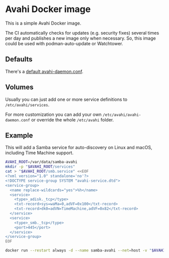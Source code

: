 # Avahi Docker image

This is a simple Avahi Docker image.

The CI automatically checks for updates (e.g. security fixes) several times per day and publishes a new image only when necessary. So, this image could be used with podman-auto-update or Watchtower.

## Defaults

There's a [default avahi-daemon.conf](https://github.com/ensody/avahi/blob/main/avahi-daemon.conf).

## Volumes

Usually you can just add one or more service definitions to `/etc/avahi/services`.

For more customization you can add your own `/etc/avahi/avahi-daemon.conf` or override the whole `/etc/avahi` folder.

## Example

This will add a Samba service for auto-discovery on Linux and macOS, including Time Machine support.

```sh
AVAHI_ROOT=/var/data/samba-avahi
mkdir -p "$AVAHI_ROOT/services"
cat > "$AVAHI_ROOT/smb.service" <<EOF
<?xml version="1.0" standalone='no'?>
<!DOCTYPE service-group SYSTEM "avahi-service.dtd">
<service-group>
  <name replace-wildcards="yes">%h</name>
  <service>
    <type>_adisk._tcp</type>
    <txt-record>sys=waMa=0,adVF=0x100</txt-record>
    <txt-record>dk0=adVN=TimeMachine,adVF=0x82</txt-record>
  </service>
  <service>
    <type>_smb._tcp</type>
    <port>445</port>
  </service>
</service-group>
EOF

docker run --restart always -d --name samba-avahi --net=host -v "$AVAHI_ROOT/services/:/etc/avahi/services/" ghcr.io/ensody/avahi:latest
```
